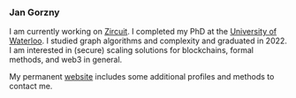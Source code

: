 ### Jan Gorzny

I am currently working on [Zircuit](https://www.zircuit.com/). I completed my PhD at the [University of Waterloo](https://uwaterloo.ca/). 
I studied graph algorithms and complexity and graduated in 2022.
I am interested in (secure) scaling solutions for blockchains, formal methods, and web3 in general.

My permanent [website](http://www.crypticcode.ca/jan.gorzny/) includes some additional profiles and methods to contact me.

<!---
Comments:
jgorzny/jgorzny is a ✨ special ✨ repository because its `README.md` (this file) appears on your GitHub profile.
You can click the Preview link to take a look at your changes.
--->
